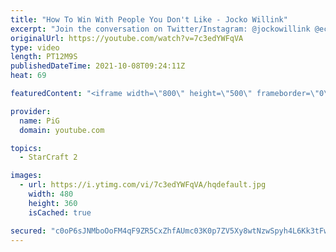 ```yaml
---
title: "How To Win With People You Don't Like - Jocko Willink"
excerpt: "Join the conversation on Twitter/Instagram: @jockowillink @echocharles    Excerpt from JOCKOPODCAST 131"
originalUrl: https://youtube.com/watch?v=7c3edYWFqVA
type: video
length: PT12M9S
publishedDateTime: 2021-10-08T09:24:11Z
heat: 69

featuredContent: "<iframe width=\"800\" height=\"500\" frameborder=\"0\" src=\"https://www.youtube.com/embed/7c3edYWFqVA\" allow=\"accelerometer; autoplay; encrypted-media; gyroscope; picture-in-picture\" allowfullscreen></iframe>"

provider:
  name: PiG
  domain: youtube.com

topics:
  - StarCraft 2

images:
  - url: https://i.ytimg.com/vi/7c3edYWFqVA/hqdefault.jpg
    width: 480
    height: 360
    isCached: true

secured: "c0oP6sJNMboOoFM4qF9ZR5CxZhfAUmc03K0p7ZV5Xy8wtNzwSpyh4L6Kk3tFwtcMSlg191j+NpFHbMZXuHDHxsN5IN7ryvsKTUifuLd94tnGwUf/KS8tfF3dPoSc2mmT5HIbzP07S+TjcnzpWF9p5zkQpeo8K9cE5r59OSXqUZ/kSpu/mQna+Gdnurh7jiPP+qX6MTLb5tFTg4QI6/WLzRvKiF8Rk1Yi1s3K7Mi7gxzmPVOILy1WCFyzM1/9Z7HIQpzBgDqC/X/8CmcK/uXTzX8N35quCvti1l7ZnlFFRSN+rgP5S3qpdscY9qZnsEIryJ8BLiPXkqppdOeQlaOOV5cK9n0+6Gwv03y0yBk5qZIjpiy9G2VIhacuoQZuq/0x/5sAmeDpi2zn4d1MwcLVrNK+lWL0aw/VG4+12U3Y7omMZEOZEgBq+nzXFUPtdvI6;JOkmrCud2Iz2LgA+8bGZNw=="
---
```



